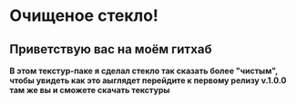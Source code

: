 # Очищеное стекло!

## Приветствую вас на моём гитхаб
**В этом текстур-паке я сделал стекло так сказать более "чистым", чтобы увидеть как это аыглядет перейдите к первому релизу v.1.0.0 там же вы и сможете скачать текстуры**

